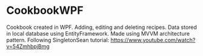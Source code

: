 # CookbookWPF
Cookbook created in WPF.
Adding, editing and deleting recipes.
Data stored in local database using EntityFramework.
Made using MVVM architecture pattern.
Following SingletonSean tutorial: https://www.youtube.com/watch?v=54ZmhbpjBmg
